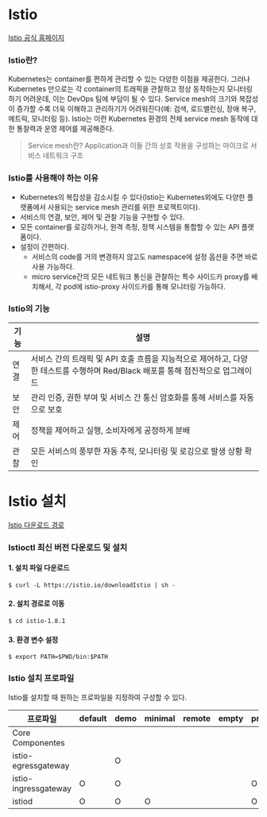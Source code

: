 # Istio

[Istio 공식 홈페이지](https://istio.io/latest/docs/concepts/what-is-istio/)

### Istio란?

Kubernetes는 container를 편하게 관리할 수 있는 다양한 이점을 제공한다. 그러나 Kubernetes 만으로는 각 container의 트래픽을 관찰하고 정상 동작하는지 모니터링하기 어려운데, 이는 DevOps 팀에 부담이 될 수 있다. Service mesh의 크기와 복잡성이 증가할 수록 더욱 이해하고 관리하기가 어려워진다(예: 검색, 로드밸런싱, 장애 복구, 메트릭, 모니터링 등). Istio는 이런 Kubernetes 환경의 전체 service mesh 동작에 대한 통찰력과 운영 제어를 제공해준다.

> Service mesh란? Application과 이들 간의 상호 작용을 구성하는 마이크로 서비스 네트워크 구조

### Istio를 사용해야 하는 이유
* Kubernetes의 복잡성을 감소시킬 수 있다(Istio는 Kubernetes외에도 다양한 플랫폼에서 사용되는 service mesh 관리를 위한 프로젝트이다). 
* 서비스의 연결, 보안, 제어 및 관찰 기능을 구현할 수 있다. 
* 모든 container를 로깅하거나, 원격 측정, 정책 시스템을 통합할 수 있는 API 플랫폼이다.
* 설정이 간편하다.
    * 서비스의 code를 거의 변경하지 않고도 namespace에 설정 옵션을 주면 바로 사용 가능하다.
    * micro service간의 모든 네트워크 통신을 관찰하는 특수 사이드카 proxy를 배치해서, 각 pod에 istio-proxy 사이드카를 통해 모니터링 가능하다.

### Istio의 기능

| 기능 | 설명 |
| --- | --- |
| 연결 | 서비스 간의 트래픽 및 API 호출 흐름을 지능적으로 제어하고, 다양한 테스트를 수행하며 Red/Black 배포를 통해 점진적으로 업그레이드 |
| 보안 | 관리 인증, 권한 부여 및 서비스 간 통신 암호화를 통해 서비스를 자동으로 보호 |
| 제어 | 정책을 제어하고 실행, 소비자에게 공정하게 분배 |
| 관찰 | 모든 서비스의 풍부한 자동 추적, 모니터링 및 로깅으로 발생 상황 확인 |


# Istio 설치

[Istio 다운로드 경로](https://istio.io/latest/docs/setup/getting-started/#download)

### Istioctl 최신 버전 다운로드 및 설치

#### 1. 설치 파일 다운로드
```
$ curl -L https://istio.io/downloadIstio | sh -
```

#### 2. 설치 경로로 이동
```
$ cd istio-1.8.1
```

#### 3. 환경 변수 설정
```
$ export PATH=$PWD/bin:$PATH
```

### Istio 설치 프로파일

Istio를 설치할 때 원하는 프로파일을 지정하여 구성할 수 있다.

| 프로파일 | default | demo | minimal | remote | empty | preview |
| --- | --- | --- | --- | --- | --- | --- |
| Core Componentes | | | | | | |
| istio-egressgateway | | O | | | | |
| istio-ingressgateway | O | O | | | | O |
| istiod | O | O | O | | | O |